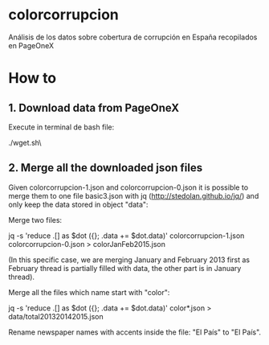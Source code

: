 # colorcorrupcion
Análisis de los datos sobre cobertura de corrupción en España recopilados en PageOneX

# How to

## 1. Download data from PageOneX

Execute in terminal de bash file:

  ./wget.sh\
  
## 2. Merge all the downloaded json files

Given colorcorrupcion-1.json and colorcorrupcion-0.json it is possible to merge them to one file basic3.json with jq (http://stedolan.github.io/jq/) and only keep the data stored in object "data":

Merge two files:

   jq -s 'reduce .[] as $dot ({}; .data += $dot.data)' colorcorrupcion-1.json colorcorrupcion-0.json > colorJanFeb2015.json

(In this specific case, we are merging January and February 2013 first as February thread is partially filled with data, the other part is in January thread).  
  
Merge all the files which name start with "color":

   jq -s 'reduce .[] as $dot ({}; .data += $dot.data)' color*.json > data/total201320142015.json
  
Rename newspaper names with accents inside the file: "El País" to "El País".
